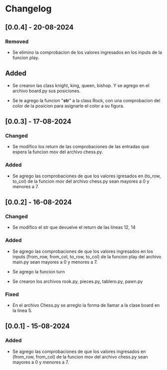 # Changelog

## [0.0.4] - 20-08-2024

### Removed

- Se elimino la comprobacion de los valores ingresados en los inputs de la funcion play.

## Added

- Se crearon las class knight, king, queen, bishop. Y se agrego en el archivo board.py sus posiciones.

- Se le agrego la funcion "__str__" a la class Rock, con una comprobacion del color de la posicion para asignarle el color a su figura.

## [0.0.3] - 17-08-2024

### Changed

- Se modifico los return de las comprobaciones de las entradas que espera la funcion mov del archivo chess.py.

### Added 

- Se agrego las comprobaciones de que los valores igresados en (to_row, to_col) de la funcion mov del archivo chess.py sean mayores a 0 y menores a 7.

## [0.0.2] - 16-08-2024

### Changed

- Se modifico el str que devuelve el return de las lineas 12, 14

### Added

- Se agrego las comprobaciones de que los valores ingresados en los inputs (from_row, from_col, to_row, to_col) de la funcion play del archivo main.py sean mayores a 0 y menores a 7.

- Se agrego la funcion turn

- Se crearon los archivos rook.py, pieces.py, tablero.py, pawn.py

### Fixed

- En el archivo Chess.py se arreglo la forma de llamar a la clase board en la linea 5.


## [0.0.1] - 15-08-2024

### Added

- Se agrego las comprobaciones de que los valores ingresados en (from_row, from_col) de la funcion mov del archivo chess.py sean mayores a 0 y menores a 7.
